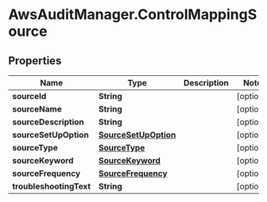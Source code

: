 # AwsAuditManager.ControlMappingSource

## Properties

Name | Type | Description | Notes
------------ | ------------- | ------------- | -------------
**sourceId** | **String** |  | [optional] 
**sourceName** | **String** |  | [optional] 
**sourceDescription** | **String** |  | [optional] 
**sourceSetUpOption** | [**SourceSetUpOption**](SourceSetUpOption.md) |  | [optional] 
**sourceType** | [**SourceType**](SourceType.md) |  | [optional] 
**sourceKeyword** | [**SourceKeyword**](SourceKeyword.md) |  | [optional] 
**sourceFrequency** | [**SourceFrequency**](SourceFrequency.md) |  | [optional] 
**troubleshootingText** | **String** |  | [optional] 


